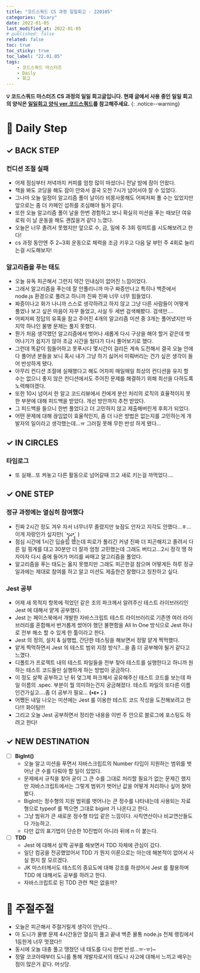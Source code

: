 ```yaml
---
title: "코드스쿼드 CS 과정 일일회고 - 220105"
categories: "Diary"
date: 2022-01-05
last_modified_at: 2022-01-05
# published: false
related: false
toc: true
toc_sticky: true
toc_label: "22.01.05"
tags:
    - 코드스쿼드 마스터즈
    - Daily
    - 회고
---
```

__💡 코드스쿼드 마스터즈 CS 과정의 일일 회고글입니다. 현재 글에서 사용 중인 일일 회고의 양식은 [일일회고 양식 ver.코드스쿼드](https://hemudi.github.io/diary/daily-retrospective-form/)를 참고해주세요.__
{: .notice--warning}

# __💭 Daily Step__

## __✓ BACK STEP__
### __컨디션 조절 실패__
  - 어제 점심부터 저녁까지 커피를 엄청 많이 마셨더니 전날 밤에 잠이 안왔다.
  - 책을 봐도 코딩을 해도 잠이 안와서 결국 오전 7시가 넘어서야 잘 수 있었다.
  - 그나마 오늘 일정이 알고리즘 풀이 날이라 비몽사몽해도 어찌저찌 풀 수는 있었지만 앞으로는 좀 더 카페인 섭취를 조심해야 될거 같다.
  - 또한 오늘 알고리즘 풀이 날을 한번 경험하고 보니 확실히 미션을 푸는 때보단 여유로워 이 날 운동을 해도 괜찮을거 같다 느꼈다.
  - 오늘은 너무 졸려서 못했지만 앞으로 수, 금, 일에 주 3회 링피트를 시도해보려고 한다!
  - cs 과정 동안엔 주 2~3회 운동으로 체력을 조금 키우고 다음 달 부턴 주 4회로 늘리는걸 시도해보자!
  
### __알고리즘을 푸는 태도__
  - 오늘 유독 피곤해서 그런지 약간 인내심이 없어진 느낌이었다.
  - 그래서 알고리즘을 푸는데 잘 안풀리니까 마구 짜증만나고 특히나 백준에서 node.js 환경으로 풀려고 하니까 진짜 진짜 너무 너무 힘들었다.
  - 짜증이나고 화가 나니까 스스로 생각하려고 하지 않고 그냥 다른 사람들이 어떻게 풀었나 보고 싶은 마음이 자꾸 들었고, 사실 두 세번 검색해봤다. 검색만....
  - 어찌저찌 정답의 유혹을 참고 주어진 4개의 알고리즘 미션 중 3개는 풀어냈지만 마지막 하나인 물병 문제는 풀지 못했다.
  - 뭔가 처음 생각했던 알고리즘에서 벗어나 새롭게 다시 구상을 해야 할거 같은데 벗어나기가 쉽지가 않아 조금 시간을 뒀다가 다시 풀어보기로 했다.
  - 그런데 똑같이 힘들어하고 못푸시다 몇시간이 걸리든 계속 도전해서 결국 오늘 안에 다 풀어낸 분들을 보니 혹시 내가 그냥 하기 싫어서 미뤄버리는 건가 싶은 생각이 들어 반성하게 됐다.
  - 아무리 컨디션 조절에 실패했다고 해도 어차피 매일매일 최상의 컨디션을 유지 할 수는 없으니 좋지 않은 컨디션에서도 주어진 문제를 해결하기 위해 최선을 다하도록 노력해야겠다.
  - 또한 10시 넘어서 한 알고 코드리뷰에서 칸에게 분산 처리의 로직의 효율적이지 못한 부분에 대해 피드백을 받았다. 개선 방안까지 추천 받았다.
  - 그 피드백을 들으니 한번 풀었다고 더 고민하지 않고 제출해버린게 후회가 되었다.
  - 어떤 문제에 대해 끊임없이 효율적인지, 좀 더 나은 방법은 없는지를 고민하는게 개발자의 일이라고 생각했는데...ㅠ 그러질 못해 무한 반성 하게 됐다...

## __✓ IN CIRCLES__
### __타임로그__
  - 또 실패...또 켜놓고 다른 활동으로 넘어갈때 끄고 새로 키는걸 까먹었다....

## __✓ ONE STEP__
### __정규 과정에는 열심히 참여했다__
  - 진짜 2시간 정도 겨우 자서 너무너무 졸렸지만 늦잠도 안자고 지각도 안했다...ㅎ...이게 자랑인가 싶지만( ´•̥̥̥ω•̥̥̥` )
  - 점심 시간에 1시간 딥슬립 했는데 피로가 풀리긴 커녕 진짜 더 피곤해지고 졸려서 다른 일 핑계를 대고 30분만 더 잘까 엄청 고민했는데 그래도 버티고...2시 정각 땡 하자마자 다시 줌에 들어가 머리를 싸매고 알고리즘을 풀었다.
  - 알고리즘을 푸는 태도는 옳지 못했지만 그래도 피곤한걸 참으며 어떻게든 하루 정규 일과에는 제대로 참여를 하고 알고 미션도 제출한건 잘했다고 칭찬하고 싶다.
  
### __Jest 공부__
  - 어제 새 목적지 항목에 적었던 같은 조의 파크께서 알려주신 테스트 라이브러리인 Jest 에 대해서 얕게 공부했다.
  - Jest 는 페이스북에서 개발한 자바스크립트 테스트 라이브러리로 기존엔 여러 라이브러리를 혼합해서 번거롭게 썼어야 했던 불편함을 All In One 방식으로 Jest 하나로 전부 해소 할 수 있게 한 툴이라고 한다.
  - Jest 의 정의, 설치 & 실행법, 간단한 테스팅을 해보면서 정말 얕게 찍먹했다.
  - 얕게 찍먹하면서 Jest 의 테스트 범위 지정 방식?...을 좀 더 공부해야 될거 같다고 느꼈다.
  - 디폴트가 프로젝트 내의 테스트 파일들을 전부 찾아 테스트를 실행한다고 하니까 원하는 테스트 코드들만 실행하게 하는 방법이 궁금하다.
  - 이 정도 살짝 공부하고 난 뒤 엊그제 파크께서 공유해주신 테스트 코드를 보는데 파일 이름의 .spec. 부분이 뭘 의미하는건지 궁금해졌다. 테스트 파일의 또다른 이름인건가싶고....좀 더 공부가 필요... __(•ε•；)__
  - 어쨌든 내일 나오는 미션에는 Jest 를 이용한 테스트 코드 작성을 도전해보려고 한다!!! 화이팅!!! 
  - 그리고 오늘 Jest 공부하면서 정리한 내용을 이번 주 안으로 블로그에 포스팅도 하려고 한다!

## __✓ NEW DESTINATION__
- [ ] __BigInt()__
  - 오늘 알고 미션을 푸면서 자바스크립트의 Number 타입이 지원하는 범위를 벗어난 큰 수를 다뤄야 할 일이 있었다.
  - 문제에서 규칙을 찾아 굳이 그 큰 수를 그대로 처리할 필요가 없는 문제긴 했지만 자바스크립트에서는 그렇게 범위가 벗어난 값을 어떻게 처리하나 싶어 찾아봤다.
  - BigInt는 정수형의 지원 범위를 벗어나는 큰 정수를 나타내는데 사용되는 자료형으로 typeof 를 찍으면 그대로 bigint 가 나온다고 한다.
  - 그냥 범위가 큰 새로운 정수형 타입 같은 느낌이다. 사칙연산이나 비교연산들도 다 가능하고.
  - 다만 값의 표기법이 단순한 10진법이 아니라 뒤에 n 이 붙는다.
- [ ] __TDD__
  - Jest 에 대해서 살짝 공부를 해보면서 TDD 자체에 관심이 갔다.
  - 일단 컴공을 전공했었어서 TDD 가 뭔지 이론으로는 아는데 해본적이 없어서 사실 뭔지 잘 모르겠다.
  - JK 마스터께서도 테스트의 중요도에 대해 강조를 하셨어서 Jest 를 활용하며 TDD 에 대해서도 공부를 하려고 한다.
  - 자바스크립트로 된 TDD 관련 책은 없을까?

# __💬 주절주절__
- 오늘은 피곤해서 주절거릴게 생각이 안난다...
- 아 도니가 물병 문제 4시간동안 열심히 풀고 끝내 백준 물통 node.js 전체 랭킹에서 1등한게 너무 멋졌다!!
- 동시에 오늘 대충 풀고 땡쳤던 내 태도를 다시 한번 반성...ㅠ-ㅠ)~
- 정말 코코아때부터 도니를 통해 개발자로서의 태도나 사고에 대해서 느끼고 배우는 점이 많은거 같다. 머싯당.